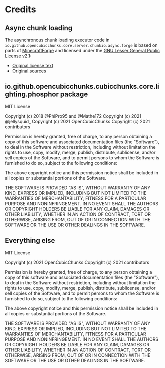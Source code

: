 # Credits

## Async chunk loading
The asynchronous chunk loading executor code in `io.github.opencubicchunks.core.server.chunkio.async.forge` is based on parts of
[MinecraftForge](https://github.com/MinecraftForge/MinecraftForge) and licensed under the
[GNU Lesser General Public License v2.1](http://www.gnu.org/licenses/lgpl-2.1.html):
  - [Original license text](https://github.com/MinecraftForge/MinecraftForge/blob/279380b4f1aa02a4df5e2b323c11ca6ab1531431/LICENSE-new.txt)
  - [Original sources](https://github.com/MinecraftForge/MinecraftForge/tree/279380b4f1aa02a4df5e2b323c11ca6ab1531431/src/main/java/net/minecraftforge/common/chunkio)

## io.github.opencubicchunks.cubicchunks.core.lighting.phosphor package

MIT License

Copyright (c) 2018 @PhiPro95 and @Mathe172
Copyright (c) 2021 @jellysquid_
Copyright (c) 2021 OpenCubicChunks
Copyright (c) 2021 contributors

Permission is hereby granted, free of charge, to any person obtaining a copy
of this software and associated documentation files (the "Software"), to deal
in the Software without restriction, including without limitation the rights
to use, copy, modify, merge, publish, distribute, sublicense, and/or sell
copies of the Software, and to permit persons to whom the Software is
furnished to do so, subject to the following conditions:

The above copyright notice and this permission notice shall be included in all
copies or substantial portions of the Software.

THE SOFTWARE IS PROVIDED "AS IS", WITHOUT WARRANTY OF ANY KIND, EXPRESS OR
IMPLIED, INCLUDING BUT NOT LIMITED TO THE WARRANTIES OF MERCHANTABILITY,
FITNESS FOR A PARTICULAR PURPOSE AND NONINFRINGEMENT. IN NO EVENT SHALL THE
AUTHORS OR COPYRIGHT HOLDERS BE LIABLE FOR ANY CLAIM, DAMAGES OR OTHER
LIABILITY, WHETHER IN AN ACTION OF CONTRACT, TORT OR OTHERWISE, ARISING FROM,
OUT OF OR IN CONNECTION WITH THE SOFTWARE OR THE USE OR OTHER DEALINGS IN THE
SOFTWARE.

## Everything else

MIT License

Copyright (c) 2021 OpenCubicChunks
Copyright (c) 2021 contributors

Permission is hereby granted, free of charge, to any person obtaining a copy
of this software and associated documentation files (the "Software"), to deal
in the Software without restriction, including without limitation the rights
to use, copy, modify, merge, publish, distribute, sublicense, and/or sell
copies of the Software, and to permit persons to whom the Software is
furnished to do so, subject to the following conditions:

The above copyright notice and this permission notice shall be included in all
copies or substantial portions of the Software.

THE SOFTWARE IS PROVIDED "AS IS", WITHOUT WARRANTY OF ANY KIND, EXPRESS OR
IMPLIED, INCLUDING BUT NOT LIMITED TO THE WARRANTIES OF MERCHANTABILITY,
FITNESS FOR A PARTICULAR PURPOSE AND NONINFRINGEMENT. IN NO EVENT SHALL THE
AUTHORS OR COPYRIGHT HOLDERS BE LIABLE FOR ANY CLAIM, DAMAGES OR OTHER
LIABILITY, WHETHER IN AN ACTION OF CONTRACT, TORT OR OTHERWISE, ARISING FROM,
OUT OF OR IN CONNECTION WITH THE SOFTWARE OR THE USE OR OTHER DEALINGS IN THE
SOFTWARE.
